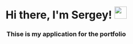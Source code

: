 <h1 align="center">Hi there, I'm Sergey! 
<img src="https://github.com/blackcater/blackcater/raw/main/images/Hi.gif" height="32"/></h1>
<h3 align="center">Thise is my application for the portfolio</h3>
